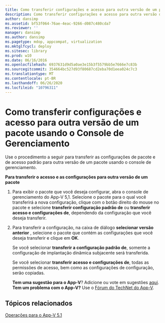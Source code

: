 ```yaml
---
title: Como transferir configurações e acesso para outra versão de um pacote usando o Console de Gerenciamento
description: Como transferir configurações e acesso para outra versão de um pacote usando o Console de Gerenciamento
author: dansimp
ms.assetid: bf53f064-76ae-4eac-9266-d087c480cda7
ms.reviewer: ''
manager: dansimp
ms.author: dansimp
ms.pagetype: mdop, appcompat, virtualization
ms.mktglfcycl: deploy
ms.sitesec: library
ms.prod: w10
ms.date: 06/16/2016
ms.openlocfilehash: 6937631d9d5a0ae3e15b3f5579bb5e7666e7c83b
ms.sourcegitcommit: 354664bc527d93f80687cd2eba70d1eea024c7c3
ms.translationtype: MT
ms.contentlocale: pt-BR
ms.lasthandoff: 06/26/2020
ms.locfileid: "10796311"
---
```

# Como transferir configurações e acesso para outra versão de um pacote usando o Console de Gerenciamento


Use o procedimento a seguir para transferir as configurações de pacote e de acesso padrão para outra versão de um pacote usando o console de gerenciamento.

**Para transferir o acesso e as configurações para outra versão de um pacote**

1.  Para exibir o pacote que você deseja configurar, abra o console de gerenciamento do App-V 5,1. Selecione o pacote para o qual você transferirá a nova configuração, clique com o botão direito do mouse no pacote e selecione **transferir configuração padrão de** ou **transferir acesso e configurações de**, dependendo da configuração que você deseja transferir.

2.  Para transferir a configuração, na caixa de diálogo **selecionar versão anterior** , selecione o pacote que contém as configurações que você deseja transferir e clique em **OK**.

    Se você selecionar **transferir a configuração padrão de**, somente a configuração de implantação dinâmica subjacente será transferida.

    Se você selecionar **transferir acesso e configurações de**, todas as permissões de acesso, bem como as configurações de configuração, serão copiadas.

    **Tem uma sugestão para o App-V**? Adicione ou vote em sugestões [aqui](http://appv.uservoice.com/forums/280448-microsoft-application-virtualization). **Tem um problema com o App-V?** Use o [Fórum do TechNet do App-V](https://social.technet.microsoft.com/Forums/home?forum=mdopappv).

## Tópicos relacionados


[Operações para o App-V 5.1](operations-for-app-v-51.md)

 

 





